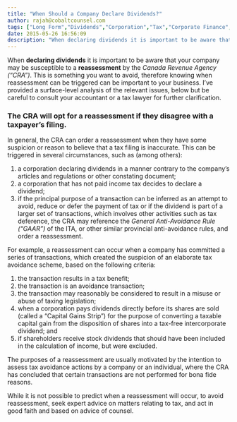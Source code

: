 ```yaml
---
title: "When Should a Company Declare Dividends?"
author: rajah@cobaltcounsel.com
tags: ["Long Form","Dividends","Corporation","Tax","Corporate Finance","Rajah"]
date: 2015-05-26 16:56:09
description: "When declaring dividends it is important to be aware that your company may be susceptible to a reassessment by the Canada Revenue Agency (“CRA”). This is something you want to avoid, therefore knowing when reassessment can be triggered can be important to your business."
---
```


When **declaring dividends** it is important to be aware that your company may be susceptible to a **reassessment** by the *Canada Revenue Agency (“CRA”)*. This is something you want to avoid, therefore knowing when reassessment can be triggered can be important to your business.   I’ve provided a surface-level analysis of the relevant issues, below but be careful to consult your accountant or a tax lawyer for further clarification.

### The CRA will opt for a reassessment if they disagree with a taxpayer’s filing.   
In general, the CRA can order a reassessment when they have some suspicion or reason to believe that a tax filing is inaccurate. This can be triggered in several circumstances, such as (among others):

1. a corporation declaring dividends in a manner contrary to the company’s articles and regulations or other constating document;
2. a corporation that has not paid income tax decides to declare a dividend;
3. if the principal purpose of a transaction can be inferred as an attempt to avoid, reduce or defer the payment of tax or if the dividend is part of a larger set of transactions, which involves other activities such as tax deference, the CRA may reference the *General Anti-Avoidance Rule (“GAAR”)* of the ITA, or other similar provincial anti-avoidance rules, and order a reassessment. 

For example, a reassessment can occur when a company has committed a series of transactions, which created the suspicion of an elaborate tax avoidance scheme, based on the following criteria:

1. the transaction results in a tax benefit;
2. the transaction is an avoidance transaction;
3. the transaction may reasonably be considered to result in a misuse or abuse of taxing legislation;
4. when a corporation pays dividends directly before its shares are sold (called a “Capital Gains Strip”) for the purpose of converting a taxable capital gain from the disposition of shares into a tax-free intercorporate dividend; and
5. if shareholders receive stock dividends that should have been included in the calculation of income, but were excluded.

The purposes of a reassessment are usually motivated by the intention to assess tax avoidance actions by a company or an individual, where the CRA has concluded that certain transactions are not performed for bona fide reasons.

While it is not possible to predict when a reassessment will occur, to avoid reassessment, seek expert advice on matters relating to tax, and act in good faith and based on advice of counsel.

 
